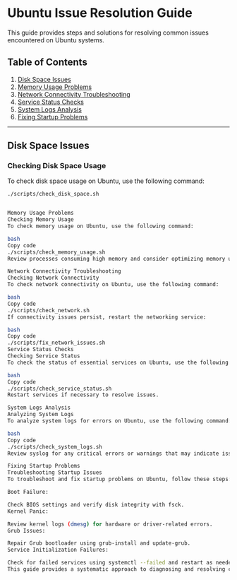 # Ubuntu Issue Resolution Guide

This guide provides steps and solutions for resolving common issues encountered on Ubuntu systems.

## Table of Contents

1. [Disk Space Issues](#disk-space-issues)
2. [Memory Usage Problems](#memory-usage-problems)
3. [Network Connectivity Troubleshooting](#network-connectivity-troubleshooting)
4. [Service Status Checks](#service-status-checks)
5. [System Logs Analysis](#system-logs-analysis)
6. [Fixing Startup Problems](#fixing-startup-problems)

---

## Disk Space Issues

### Checking Disk Space Usage

To check disk space usage on Ubuntu, use the following command:

```bash
./scripts/check_disk_space.sh


Memory Usage Problems
Checking Memory Usage
To check memory usage on Ubuntu, use the following command:

bash
Copy code
./scripts/check_memory_usage.sh
Review processes consuming high memory and consider optimizing memory usage.

Network Connectivity Troubleshooting
Checking Network Connectivity
To check network connectivity on Ubuntu, use the following command:

bash
Copy code
./scripts/check_network.sh
If connectivity issues persist, restart the networking service:

bash
Copy code
./scripts/fix_network_issues.sh
Service Status Checks
Checking Service Status
To check the status of essential services on Ubuntu, use the following command:

bash
Copy code
./scripts/check_service_status.sh
Restart services if necessary to resolve issues.

System Logs Analysis
Analyzing System Logs
To analyze system logs for errors on Ubuntu, use the following command:

bash
Copy code
./scripts/check_system_logs.sh
Review syslog for any critical errors or warnings that may indicate issues.

Fixing Startup Problems
Troubleshooting Startup Issues
To troubleshoot and fix startup problems on Ubuntu, follow these steps:

Boot Failure:

Check BIOS settings and verify disk integrity with fsck.
Kernel Panic:

Review kernel logs (dmesg) for hardware or driver-related errors.
Grub Issues:

Repair Grub bootloader using grub-install and update-grub.
Service Initialization Failures:

Check for failed services using systemctl --failed and restart as needed.
This guide provides a systematic approach to diagnosing and resolving common Ubuntu issues. For more complex problems or additional assistance, refer to official Ubuntu documentation or community forums.
